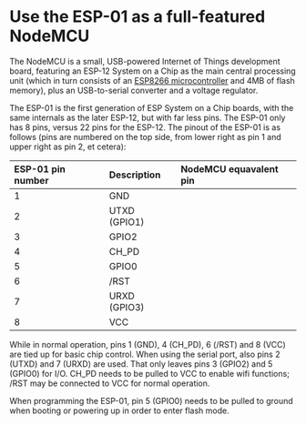 # Use the ESP-01 as a full-featured NodeMCU
The NodeMCU is a small, USB-powered Internet of Things development board, featuring an ESP-12 System on a Chip as the main central processing unit (which in turn consists of an [ESP8266 microcontroller](https://cdn-shop.adafruit.com/product-files/2471/0A-ESP8266__Datasheet__EN_v4.3.pdf) and 4MB of flash memory), plus an USB-to-serial converter and a voltage regulator.

The ESP-01 is the first generation of ESP System on a Chip boards, with the same internals as the later ESP-12, but with far less pins. The ESP-01 only has 8 pins, versus 22 pins for the ESP-12. The pinout of the ESP-01 is as follows (pins are numbered on the top side, from lower right as pin 1 and upper right as pin 2, et cetera): 

| ESP-01 pin number | Description | NodeMCU equavalent pin |
| :---------------- | :---------- | :----------------------|
| 1                 | GND         |                        |
| 2                 | UTXD (GPIO1) |                        |
| 3                 | GPIO2       |                        |
| 4                 | CH_PD       |                        |
| 5                 | GPIO0       |                        |
| 6                 | /RST        |                        |
| 7                 | URXD (GPIO3) |                        |
| 8                 | VCC         |                        |

While in normal operation, pins 1 (GND), 4 (CH_PD), 6 (/RST) and 8 (VCC) are tied up for basic chip control. When using the serial port, also pins 2 (UTXD) and 7 (URXD) are used. That only leaves pins 3 (GPIO2) and 5 (GPIO0) for I/O. CH_PD needs to be pulled to VCC to enable wifi functions; /RST may be connected to VCC for normal operation.

When programming the ESP-01, pin 5 (GPIO0) needs to be pulled to ground when booting or powering up in order to enter flash mode.


